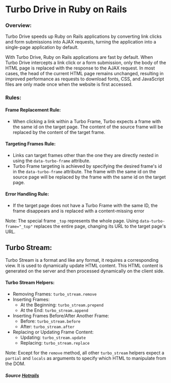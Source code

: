 # Turbo Drive in Ruby on Rails

### Overview:
Turbo Drive speeds up Ruby on Rails applications by converting link clicks and form submissions into AJAX requests, turning the application into a single-page application by default.

With Turbo Drive, Ruby on Rails applications are fast by default. When Turbo Drive intercepts a link click or a form submission, only the body of the HTML page is replaced with the response to the AJAX request. In most cases, the head of the current HTML page remains unchanged, resulting in improved performance as requests to download fonts, CSS, and JavaScript files are only made once when the website is first accessed.

### Rules:
#### Frame Replacement Rule:
- When clicking a link within a Turbo Frame, Turbo expects a frame with the same id on the target page. The content of the source frame will be replaced by the content of the target frame.

#### Targeting Frames Rule:
- Links can target frames other than the one they are directly nested in using the `data-turbo-frame` attribute.
- Turbo Frame targeting is achieved by specifying the desired frame's id in the `data-turbo-frame` attribute. The frame with the same id on the source page will be replaced by the frame with the same id on the target page.

#### Error Handling Rule:
- If the target page does not have a Turbo Frame with the same ID, the frame disappears and is replaced with a content-missing error

Note: The special frame `_top` represents the whole page. Using `data-turbo-frame="_top"` replaces the entire page, changing its URL to the target page's URL.
## Turbo Stream:
Turbo Stream is a format and like any format, it requires a corresponding view. It is used to dynamically update HTML content. This HTML content is generated on the server and then processed dynamically on the client side.

#### Turbo Stream Helpers:
- Removing Frames: `turbo_stream.remove`
- Inserting Frames:
  - At the Beginning: `turbo_stream.prepend`
  - At the End: `turbo_stream.append`
- Inserting Frames Before/After Another Frame:
  - Before: `turbo_stream.before`
  - After: `turbo_stream.after`
- Replacing or Updating Frame Content:
  - Updating: `turbo_stream.update`
  - Replacing: `turbo_stream.replace`

Note: Except for the `remove` method, all other `turbo_stream` helpers expect a `partial` and `locals` as arguments to specify which HTML to manipulate from the DOM.

 ##### Source [Hotrails](https://www.hotrails.dev/turbo-rails)
